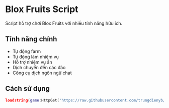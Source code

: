 # Blox Fruits Script

Script hỗ trợ chơi Blox Fruits với nhiều tính năng hữu ích.

## Tính năng chính
- Tự động farm
- Tự động làm nhiệm vụ
- Hỗ trợ nhiệm vụ ẩn
- Dịch chuyển đến các đảo
- Công cụ dịch ngôn ngữ chat

## Cách sử dụng
```lua
loadstring(game:HttpGet("https://raw.githubusercontent.com/trungdienyb/BloxFruits-Script/main/bloxfruit.lua"))()
